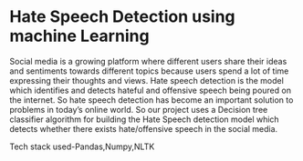 # Hate Speech Detection using machine Learning
Social media is a growing platform where different users share their ideas and sentiments towards different topics because users spend a lot of time expressing their thoughts and views.
Hate speech detection is the model which identifies and detects hateful and offensive speech being poured on the internet. So hate speech detection has become an important solution to problems in today’s online world.
So our project uses a Decision tree classifier algorithm for building the Hate Speech detection model which detects whether there exists hate/offensive speech in the social media.

Tech stack used-Pandas,Numpy,NLTK
